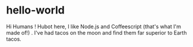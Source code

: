 # hello-world

Hi Humans !
Hubot here, I like Node.js and Coffeescript (that's what I'm made of!) .
I've had tacos on the moon and find them far superior to Earth tacos.
